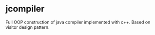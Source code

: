 # jcompiler
Full OOP construction of java compiler implemented with c++. Based on visitor design pattern.
